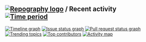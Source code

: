 
## [![Repography logo](https://images.repography.com/logo.svg)](https://repography.com) / Recent activity [![Time period](https://images.repography.com/34306861/nguyenthanhan1308/mefo-music/recent-activity/wH-eNdxGlAF7_eJxBpTi6vw81yYA91B6HgSc6DJdJk8/zLrPSPhihvxyz5J0XzJ51hhD-kJq1jY3yePr3dzZ1xQ_badge.svg)](https://repography.com)
[![Timeline graph](https://images.repography.com/34306861/nguyenthanhan1308/mefo-music/recent-activity/wH-eNdxGlAF7_eJxBpTi6vw81yYA91B6HgSc6DJdJk8/zLrPSPhihvxyz5J0XzJ51hhD-kJq1jY3yePr3dzZ1xQ_timeline.svg)](https://github.com/nguyenthanhan1308/mefo-music/commits)
[![Issue status graph](https://images.repography.com/34306861/nguyenthanhan1308/mefo-music/recent-activity/wH-eNdxGlAF7_eJxBpTi6vw81yYA91B6HgSc6DJdJk8/zLrPSPhihvxyz5J0XzJ51hhD-kJq1jY3yePr3dzZ1xQ_issues.svg)](https://github.com/nguyenthanhan1308/mefo-music/issues)
[![Pull request status graph](https://images.repography.com/34306861/nguyenthanhan1308/mefo-music/recent-activity/wH-eNdxGlAF7_eJxBpTi6vw81yYA91B6HgSc6DJdJk8/zLrPSPhihvxyz5J0XzJ51hhD-kJq1jY3yePr3dzZ1xQ_prs.svg)](https://github.com/nguyenthanhan1308/mefo-music/pulls)
[![Trending topics](https://images.repography.com/34306861/nguyenthanhan1308/mefo-music/recent-activity/wH-eNdxGlAF7_eJxBpTi6vw81yYA91B6HgSc6DJdJk8/zLrPSPhihvxyz5J0XzJ51hhD-kJq1jY3yePr3dzZ1xQ_words.svg)](https://github.com/nguyenthanhan1308/mefo-music/commits)
[![Top contributors](https://images.repography.com/34306861/nguyenthanhan1308/mefo-music/recent-activity/wH-eNdxGlAF7_eJxBpTi6vw81yYA91B6HgSc6DJdJk8/zLrPSPhihvxyz5J0XzJ51hhD-kJq1jY3yePr3dzZ1xQ_users.svg)](https://github.com/nguyenthanhan1308/mefo-music/graphs/contributors)
[![Activity map](https://images.repography.com/34306861/nguyenthanhan1308/mefo-music/recent-activity/wH-eNdxGlAF7_eJxBpTi6vw81yYA91B6HgSc6DJdJk8/zLrPSPhihvxyz5J0XzJ51hhD-kJq1jY3yePr3dzZ1xQ_map.svg)](https://github.com/nguyenthanhan1308/mefo-music/commits)

